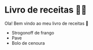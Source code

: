 # Livro de receitas :man_cook:

Ola! Bem vindo ao meu livro de receitas :wave:

 - Strogonoff de frango
 - Pave
 - Bolo de cenoura